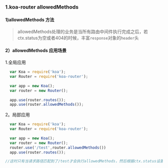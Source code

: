 ### 1.koa-router allowedMethods

#### 1)allowedMethods 方法

> allowedMethods处理的业务是当所有路由中间件执行完成之后，若ctx.status为空或者404的时候，丰富`response`对象的`header`头

#### 2）allowedMethods 应用场景

1.全局应用

```javascript
  var Koa = require('koa');
  var Router = require('koa-router');
 
  var app = new Koa();
  var router = new Router();
 
  app.use(router.routes());
  app.use(router.allowedMethods());
```

2。局部应用

```javascript
  var Koa = require('koa');
  var Router = require('koa-router');
 
  var app = new Koa();
  var router = new Router();
  router.use('/test',router.allowedMethods())
  app.use(router.routes());

//这时只有当请求路径匹配到了/test才会执行allowedMethods，然后根据ctx.status设置response响应头
```